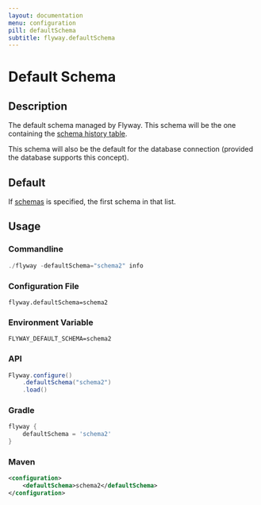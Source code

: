 ```yaml
---
layout: documentation
menu: configuration
pill: defaultSchema
subtitle: flyway.defaultSchema
---
```


# Default Schema

## Description
The default schema managed by Flyway. This schema will be the one containing the [schema history table](/documentation/concepts/migrations#schema-history-table).

This schema will also be the default for the database connection (provided the database supports this concept).

## Default
If [schemas](/documentation/configuration/schemas) is specified, the first schema in that list.

## Usage

### Commandline
```powershell
./flyway -defaultSchema="schema2" info
```

### Configuration File
```properties
flyway.defaultSchema=schema2
```

### Environment Variable
```properties
FLYWAY_DEFAULT_SCHEMA=schema2
```

### API
```java
Flyway.configure()
    .defaultSchema("schema2")
    .load()
```

### Gradle
```groovy
flyway {
    defaultSchema = 'schema2'
}
```

### Maven
```xml
<configuration>
    <defaultSchema>schema2</defaultSchema>
</configuration>
```
